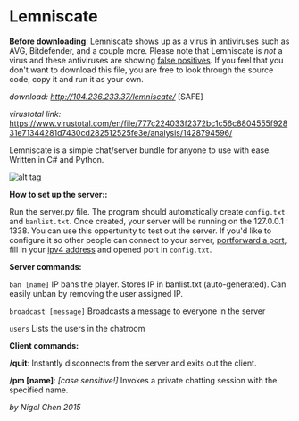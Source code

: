 # Lemniscate


**Before downloading**: Lemniscate shows up as a virus in antiviruses such as AVG, Bitdefender, and a couple more. Please note that Lemniscate is *not* a virus and these antiviruses are showing [false positives](http://www.howtogeek.com/180162/how-to-tell-if-a-virus-is-actually-a-false-positive/). If you feel that you don't want to download this file, you are free to look through the source code, copy it and run it as your own. 

*download: http://104.236.233.37/lemniscate/* [SAFE]

*virustotal link:* https://www.virustotal.com/en/file/777c224033f2372bc1c56c8804555f92831e71344281d7430cd282512525fe3e/analysis/1428794596/





Lemniscate is a simple chat/server bundle for anyone to use with ease. Written in C# and Python.

![alt tag](http://i.imgur.com/fhLf6FS.png)

**How to set up the server::**

Run the server.py file. The program should automatically create `config.txt` and `banlist.txt`. Once created, your server will be running on the 127.0.0.1 : 1338. You can use this oppertunity to test out the server. If you'd like to configure it so other people can connect to your server, [portforward a port](http://www.wikihow.com/Set-Up-Port-Forwarding-on-a-Router), fill in your [ipv4 address](http://i.imgur.com/dqW4wHL.png) and opened port in `config.txt`. 

**Server commands:**

```ban [name]``` IP bans the player. Stores IP in banlist.txt (auto-generated). Can easily unban by removing the user assigned IP.

```broadcast [message]``` Broadcasts a message to everyone in the server

```users``` Lists the users in the chatroom


**Client commands:**

**/quit**: Instantly disconnects from the server and exits out the client.

**/pm [name]**: *[case sensitive!]* Invokes a private chatting session with the specified name.




*by Nigel Chen 2015*
